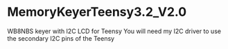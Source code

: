 # MemoryKeyerTeensy3.2_V2.0
WB8NBS keyer with I2C LCD for Teensy
You will need my I2C driver to use the secondary I2C pins of the Teensy
